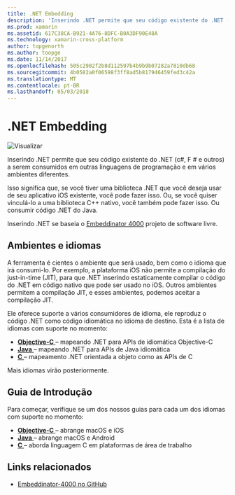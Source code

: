 ```yaml
---
title: .NET Embedding
description: 'Inserindo .NET permite que seu código existente do .NET (c#, F # e outros) para ser consumido de outras linguagens de programação'
ms.prod: xamarin
ms.assetid: 617C38CA-B921-4A76-8DFC-B0A3DF90E48A
ms.technology: xamarin-cross-platform
author: topgenorth
ms.author: toopge
ms.date: 11/14/2017
ms.openlocfilehash: 505c2902f2b8d112597b4b9b9b07282a7810db68
ms.sourcegitcommit: 4b0582a0f06598f3ff8ad5b817946459fed3c42a
ms.translationtype: MT
ms.contentlocale: pt-BR
ms.lasthandoff: 05/03/2018
---
```

# <a name="net-embedding"></a>.NET Embedding

![Visualizar](~/media/shared/preview.png)

Inserindo .NET permite que seu código existente do .NET (c#, F # e outros) a serem consumidos em outras linguagens de programação e em vários ambientes diferentes.

Isso significa que, se você tiver uma biblioteca .NET que você deseja usar de seu aplicativo iOS existente, você pode fazer isso.   Ou, se você quiser vinculá-lo a uma biblioteca C++ nativo, você também pode fazer isso.   Ou consumir código .NET do Java.

Inserindo .NET se baseia o [Embeddinator 4000](https://github.com/mono/Embeddinator-4000) projeto de software livre.

## <a name="environments-and-languages"></a>Ambientes e idiomas

A ferramenta é cientes o ambiente que será usado, bem como o idioma que irá consumi-lo.   Por exemplo, a plataforma iOS não permite a compilação do just-in-time (JIT), para que .NET inserindo estaticamente compilar o código do .NET em código nativo que pode ser usado no iOS.  Outros ambientes permitem a compilação JIT, e esses ambientes, podemos aceitar a compilação JIT.

Ele oferece suporte a vários consumidores de idioma, ele reproduz o código .NET como código idiomática no idioma de destino.   Esta é a lista de idiomas com suporte no momento:

- [**Objective-C** ](objective-c/index.md) – mapeando .NET para APIs de idiomática Objective-C
- [**Java** ](android/index.md) – mapeando .NET para APIs de Java idiomática
- [**C** ](get-started/c.md) – mapeamento .NET orientada a objeto como as APIs de C

Mais idiomas virão posteriormente.

## <a name="getting-started"></a>Guia de Introdução

Para começar, verifique se um dos nossos guias para cada um dos idiomas com suporte no momento:

- [**Objective-C** ](get-started/objective-c/index.md) – abrange macOS e iOS
- [**Java** ](get-started/java/index.md) – abrange macOS e Android
- [**C** ](get-started/c.md) – aborda linguagem C em plataformas de área de trabalho

## <a name="related-links"></a>Links relacionados

- [Embeddinator-4000 no GitHub](https://github.com/mono/Embeddinator-4000)
